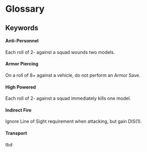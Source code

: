 # Glossary
## Keywords
#### Anti-Personnel
Each roll of 2- against a squad wounds two models.
#### Armor Piercing
On a roll of 8+ against a vehicle, do not perform an Armor Save.
#### High Powered
Each roll of 2- against a squad immediately kills one model.
#### Indirect Fire
Ignore Line of Sight requirement when attacking, but gain DIS(1).
#### Transport
tbd
